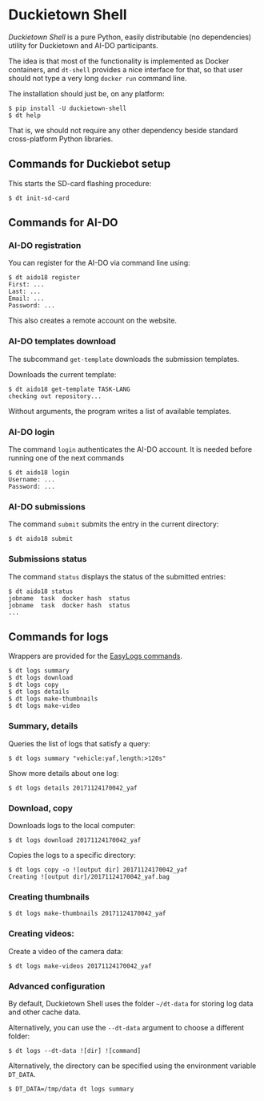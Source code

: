 # Duckietown Shell

*Duckietown Shell* is a pure Python, easily distributable (no dependencies) utility for Duckietown and AI-DO participants.

The idea is that most of the functionality is implemented as Docker containers, and `dt-shell` provides a nice interface for that, so that user should not type a very long `docker run` command line.

The installation should just be, on any platform:

    $ pip install -U duckietown-shell
    $ dt help

That is, we should not require any other dependency beside standard cross-platform Python libraries.

## Commands for Duckiebot setup

This starts the SD-card flashing procedure:

    $ dt init-sd-card

##  Commands for AI-DO

### AI-DO registration

You can register for the AI-DO via command line using:

    $ dt aido18 register
    First: ...
    Last: ...
    Email: ...
    Password: ...

This also creates a remote account on the website.

### AI-DO templates download

The subcommand `get-template` downloads the submission templates.

Downloads the current template:

    $ dt aido18 get-template TASK-LANG
    checking out repository...

Without arguments, the program writes a list of available templates.


### AI-DO login

The command `login` authenticates the AI-DO account. It is needed
before running one of the next commands

    $ dt aido18 login
    Username: ...
    Password: ...


### AI-DO submissions

The command `submit` submits the entry in the current directory:

    $ dt aido18 submit

### Submissions status

The command `status` displays the status of the submitted entries:

    $ dt aido18 status
    jobname  task  docker hash  status
    jobname  task  docker hash  status
    ...


## Commands for logs

Wrappers are provided for the [EasyLogs commands][easy_logs].

    $ dt logs summary
    $ dt logs download
    $ dt logs copy
    $ dt logs details
    $ dt logs make-thumbnails
    $ dt logs make-video

[easy_logs]: http://docs.duckietown.org/software_devel/out/easy_logs.html

### Summary, details

Queries the list of logs that satisfy a query:

    $ dt logs summary "vehicle:yaf,length:>120s"

Show more details about one log:

    $ dt logs details 20171124170042_yaf

### Download, copy

Downloads logs to the local computer:

    $ dt logs download 20171124170042_yaf

Copies the logs to a specific directory:

    $ dt logs copy -o ![output dir] 20171124170042_yaf
    Creating ![output dir]/20171124170042_yaf.bag

### Creating thumbnails

    $ dt logs make-thumbnails 20171124170042_yaf

### Creating videos:

Create a video of the camera data:

    $ dt logs make-videos 20171124170042_yaf

### Advanced configuration

By default, Duckietown Shell uses the folder `~/dt-data` for storing log data and other cache data.

Alternatively, you can use the `--dt-data` argument to choose a different folder:

    $ dt logs --dt-data ![dir] ![command]

Alternatively, the directory can be specified using the environment variable `DT_DATA`.

    $ DT_DATA=/tmp/data dt logs summary
